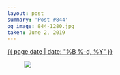 ```yaml
---
layout: post
summary: 'Post #844'
og_image: 844-1280.jpg
taken: June 2, 2019
---
```


<div class="post">
 <time>
  <a href="/844">
   {{ page.date | date: "%B %-d, %Y" }}
  </a>
 </time>
 <a href="/844">
  <figure data-taken="6/2/2019">
   <img sizes="(min-width: 700px) 50vw, calc(100vw - 2rem)" src="{{ site.assets_url }}/844-640.jpg" srcset="{{ site.assets_url }}/844-320.jpg 320w, {{ site.assets_url }}/844-640.jpg 640w, {{ site.assets_url }}/844-960.jpg 960w, {{ site.assets_url }}/844-1280.jpg 1280w"/>
  </figure>
 </a>
</div>

